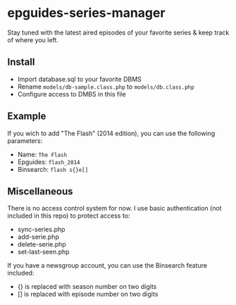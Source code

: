 # epguides-series-manager
Stay tuned with the latest aired episodes of your favorite series &amp; keep track of where you left.

## Install

- Import database.sql to your favorite DBMS
- Rename `models/db-sample.class.php` to `models/db.class.php`
- Configure access to DMBS in this file

## Example

If you wich to add "The Flash" (2014 edition), you can use the following parameters:
- Name: `The Flash`
- Epguides: `flash_2014`
- Binsearch: `flash s{}e[]`

## Miscellaneous

There is no access control system for now. I use basic authentication (not included in this repo) to protect access to:
- sync-series.php
- add-serie.php
- delete-serie.php
- set-last-seen.php

If you have a newsgroup account, you can use the Binsearch feature included:
- {} is replaced with season number on two digits
- [] is replaced with episode number on two digits
